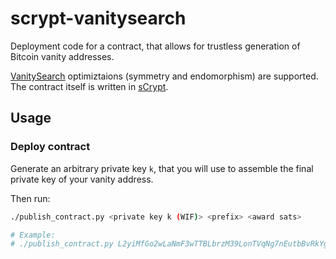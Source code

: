 # scrypt-vanitysearch

Deployment code for a contract, that allows for trustless generation of Bitcoin vanity addresses. 

[VanitySearch](https://github.com/JeanLucPons/VanitySearch) optimiztaions (symmetry and endomorphism) are supported. The contract itself is written in [sCrypt](https://scrypt.io).


## Usage

### Deploy contract
Generate an arbitrary private key `k`, that you will use to assemble the final private key of your vanity address.

Then run:

```sh
./publish_contract.py <private key k (WIF)> <prefix> <award sats>

# Example:
# ./publish_contract.py L2yiMfGo2wLaNmF3wTTBLbrzM39LonTVqNg7nEutbBvRkYgTYB1c 1miha 100000
```

